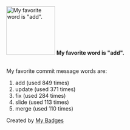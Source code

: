 <img src="https://my-badges.github.io/my-badges/favorite-word.png" alt="My favorite word is &quot;add&quot;." title="My favorite word is &quot;add&quot;." width="128">
<strong>My favorite word is &quot;add&quot;.</strong>
<br><br>

My favorite commit message words are:

1. add (used 849 times)
2. update (used 371 times)
3. fix (used 284 times)
4. slide (used 113 times)
5. merge (used 110 times)


Created by <a href="https://github.com/my-badges/my-badges">My Badges</a>